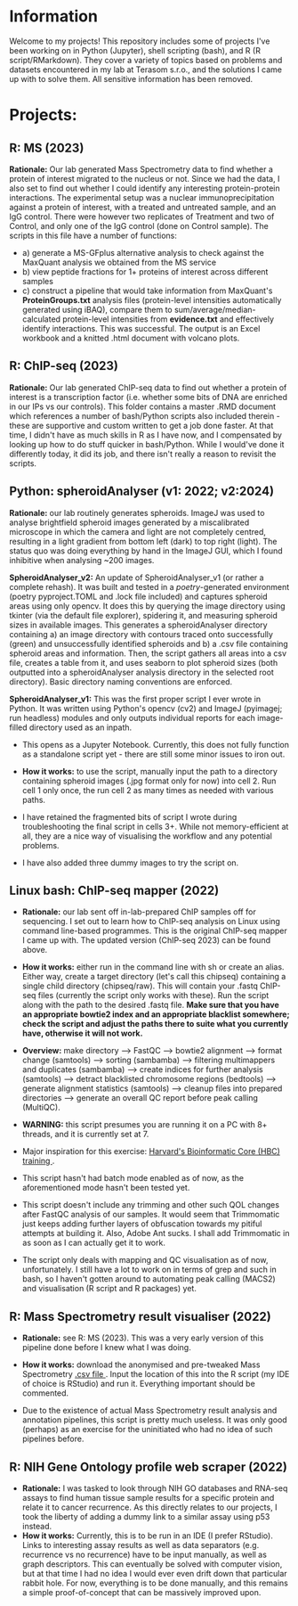 # Information

Welcome to my projects! This repository includes some of projects I've been working on in Python (Jupyter), shell scripting (bash), and R (R script/RMarkdown). They cover a variety of topics based on problems and datasets encountered in my lab at Terasom s.r.o., and the solutions I came up with to solve them. All sensitive information has been removed.

# Projects:
## R: MS (2023)
<strong>Rationale:</strong> Our lab generated Mass Spectrometry data to find whether a protein of interest migrated to the nucleus or not. Since we had the data, I also set to find out whether I could identify any interesting protein-protein interactions. The experimental setup was a nuclear immunoprecipitation against a protein of interest, with a treated and untreated sample, and an IgG control. There were however two replicates of Treatment and two of Control, and only one of the IgG control (done on Control sample). The scripts in this file have a number of functions: 
  - a) generate a MS-GFplus alternative analysis to check against the MaxQuant analysis we obtained from the MS service
  - b) view peptide fractions for 1+ proteins of interest across different samples
  - c) construct a pipeline that would take information from MaxQuant's <strong>ProteinGroups.txt</strong> analysis files (protein-level intensities automatically generated using iBAQ), compare them to sum/average/median-calculated protein-level intensities from <strong>evidence.txt</strong> and effectively identify interactions. This was successful. The output is an Excel workbook and a knitted .html document with volcano plots.

## R: ChIP-seq (2023)
<strong>Rationale:</strong> Our lab generated ChIP-seq data to find out whether a protein of interest is a transcription factor (i.e. whether some bits of DNA are enriched in our IPs vs our controls). This folder contains a master .RMD document which references a number of bash/Python scripts also included therein - these are supportive and custom written to get a job done faster. At that time, I didn't have as much skills in R as I have now, and I compensated by looking up how to do stuff quicker in bash/Python. While I would've done it differently today, it did its job, and there isn't really a reason to revisit the scripts.

## Python: spheroidAnalyser (v1: 2022; v2:2024)
<strong>Rationale:</strong> our lab routinely generates spheroids. ImageJ was used to analyse brightfield spheroid images generated by a miscalibrated microscope in which the camera and light are not completely centred, resulting in a light gradient from bottom left (dark) to top right (light). The status quo was doing everything by hand in the ImageJ GUI, which I found inhibitive when analysing ~200 images. 

<strong>SpheroidAnalyser_v2:</strong> An update of SpheroidAnalyser_v1 (or rather a complete rehash). It was built and tested in a *poetry*-generated environment (poetry pyproject.TOML and .lock file included) and captures spheroid areas using only opencv. It does this by querying the image directory using tkinter (via the default file explorer), spidering it, and measuring spheroid sizes in available images. This generates a spheroidAnalyser directory containing a) an image directory with contours traced onto successfully (green) and unsuccessfully identified spheroids and b) a .csv file containing spheroid areas and information. Then, the script gathers all areas into a csv file, creates a table from it, and uses seaborn to plot spheroid sizes (both outputted into a spheroidAnalyser analysis directory in the selected root directory). Basic directory naming conventions are enforced.

<strong>SpheroidAnalyser_v1:</strong> This was the first proper script I ever wrote in Python. It was written using Python's opencv (cv2) and ImageJ (pyimagej; run headless) modules and only outputs individual reports for each image-filled directory used as an inpath. 
  - This opens as a Jupyter Notebook. Currently, this does not fully function as a standalone script yet - there are still some minor issues to iron out.
  - <strong>How it works:</strong> to use the script, manually input the path to a directory containing spheroid images (.jpg format only for now) into cell 2. Run cell 1 only once, the run cell 2 as many times as needed with various paths.

  - I have retained the fragmented bits of script I wrote during troubleshooting the final script in cells 3+. While not memory-efficient at all, they are a nice way of visualising the workflow and any potential problems.
  - I have also added three dummy images to try the script on.

## Linux bash: ChIP-seq mapper (2022)
  - <strong>Rationale:</strong> our lab sent off in-lab-prepared ChIP samples off for sequencing. I set out to learn how to ChIP-seq analysis on Linux using command line-based programmes. This is the original ChIP-seq mapper I came up with. The updated version (ChIP-seq 2023) can be found above.
  - <strong>How it works:</strong> either run in the command line with sh or create an alias. Either way, create a target directory (let's call this chipseq) containing a single child directory (chipseq/raw). This will contain your .fastq ChIP-seq files (currently the script only works with these). Run the script along with the path to the desired .fastq file. <strong> Make sure that you have an appropriate bowtie2 index and an appropriate blacklist somewhere; check the script and adjust the paths there to suite what you currently have, otherwise it will not work. </strong>  
  - <strong>Overview:</strong> make directory --> FastQC --> bowtie2 alignment --> format change (samtools) --> sorting (sambamba) --> filtering multimappers and duplicates (sambamba) --> create indices  for further analysis (samtools) --> detract blacklisted chromosome regions (bedtools) --> generate alignment statistics (samtools) --> cleanup files into prepared directories --> generate an overall QC report before peak calling (MultiQC).

  - <strong>WARNING:</strong> this script presumes you are running it on a PC with 8+ threads, and it is currently set at 7.
  - Major inspiration for this exercise: <a href="https://github.com/hbctraining/Intro-to-ChIPseq/blob/master/schedule/3-day.md"> Harvard's Bioinformatic Core (HBC) training </a>.
  - This script hasn't had batch mode enabled as of now, as the aforementioned mode hasn't been tested yet.
  - This script doesn't include any trimming and other such QOL changes after FastQC analysis of our samples. It would seem that Trimmomatic just keeps adding further layers of obfuscation towards my pitiful attempts at building it. Also, Adobe Ant sucks. I shall add Trimmomatic in as soon as I can actually get it to work.
  - The script only deals with mapping and QC visualisation as of now, unfortunately. I still have a lot to work on in terms of grep and such in bash, so I haven't gotten around to automating peak calling (MACS2) and visualisation (R script and R packages) yet.

## R: Mass Spectrometry result visualiser (2022)
  - <strong>Rationale:</strong> see R: MS (2023). This was a very early version of this pipeline done before I knew what I was doing.
  - <strong>How it works:</strong> download the anonymised and pre-tweaked Mass Spectrometry <a href="https://github.com/tomasmartak/Projects/tree/main/R/raw"> .csv file </a>. Input the location of this into the R script (my IDE of choice is RStudio) and run it. Everything important should be commented.

  - Due to the existence of actual Mass Spectrometry result analysis and annotation pipelines, this script is pretty much useless. It was only good (perhaps) as an exercise for the uninitiated who had no idea of such pipelines before.  

## R: NIH Gene Ontology profile web scraper (2022)
  - <strong>Rationale:</strong> I was tasked to look through NIH GO databases and RNA-seq assays to find human tissue sample results for a specific protein and relate it to cancer recurrence. As this directly relates to our projects, I took the liberty of adding a dummy link to a similar assay using p53 instead.
  - <strong>How it works:</strong> Currently, this is to be run in an IDE (I prefer RStudio). Links to interesting assay results as well as data separators (e.g. recurrence vs no recurrence) have to be input manually, as well as graph descriptors. This can eventually be solved with computer vision, but at that time I had no idea I would ever even drift down that particular rabbit hole. For now, everything is to be done manually, and this remains a simple proof-of-concept that can be massively improved upon.
